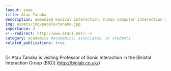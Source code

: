 ```yaml
---
layout: page
title: Atau Tanaka
description: embodied musical interaction, human computer interaction and gestural computer music performance.
img: assets/img/people/tanaka.jpg
importance: 2
<!--redirect: http://www.ataut.net/-->
category: academics #academics, associates, or students
related_publications: true
---
```


Dr Atau Tanaka is visiting Professor of Sonic Interaction in the [Bristol Interaction Group (BIG)] (http://biglab.co.uk/)

